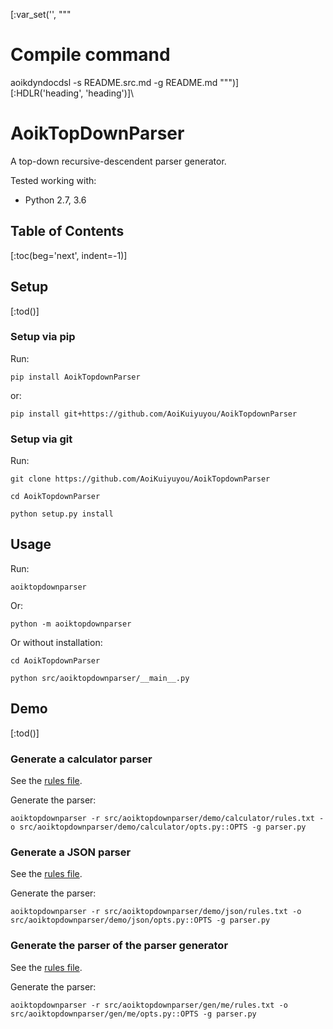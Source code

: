 [:var_set('', """
# Compile command
aoikdyndocdsl -s README.src.md -g README.md
""")]\
[:HDLR('heading', 'heading')]\
# AoikTopDownParser
A top-down recursive-descendent parser generator.

Tested working with:
- Python 2.7, 3.6

## Table of Contents
[:toc(beg='next', indent=-1)]

## Setup
[:tod()]

### Setup via pip
Run:
```
pip install AoikTopdownParser
```
or:
```
pip install git+https://github.com/AoiKuiyuyou/AoikTopdownParser
```

### Setup via git
Run:
```
git clone https://github.com/AoiKuiyuyou/AoikTopdownParser

cd AoikTopdownParser

python setup.py install
```

## Usage
Run:
```
aoiktopdownparser
```
Or:
```
python -m aoiktopdownparser
```
Or without installation:
```
cd AoikTopdownParser

python src/aoiktopdownparser/__main__.py
```

## Demo
[:tod()]

### Generate a calculator parser
See the [rules file](/src/aoiktopdownparser/demo/calculator/rules.txt).

Generate the parser:
```
aoiktopdownparser -r src/aoiktopdownparser/demo/calculator/rules.txt -o src/aoiktopdownparser/demo/calculator/opts.py::OPTS -g parser.py
```

### Generate a JSON parser
See the [rules file](/src/aoiktopdownparser/demo/json/rules.txt).

Generate the parser:
```
aoiktopdownparser -r src/aoiktopdownparser/demo/json/rules.txt -o src/aoiktopdownparser/demo/json/opts.py::OPTS -g parser.py
```

### Generate the parser of the parser generator
See the [rules file](/src/aoiktopdownparser/gen/me/rules.txt).

Generate the parser:
```
aoiktopdownparser -r src/aoiktopdownparser/gen/me/rules.txt -o src/aoiktopdownparser/gen/me/opts.py::OPTS -g parser.py
```
